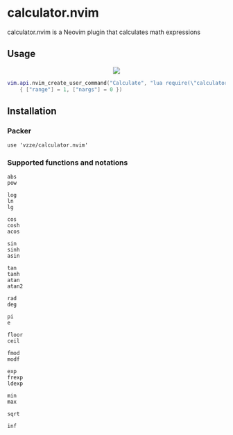# calculator.nvim
calculator.nvim is a Neovim plugin that calculates math expressions

## Usage

<p align="center">
    <img src="https://raw.githubusercontent.com/vzze/calculator.nvim/main/calc.gif">
</p>

```lua
vim.api.nvim_create_user_command("Calculate", "lua require(\"calculator\").calculate()",
    { ["range"] = 1, ["nargs"] = 0 })
```

## Installation

### Packer
```
use 'vzze/calculator.nvim'
```

### Supported functions and notations
```
abs
pow

log
ln
lg

cos
cosh
acos

sin
sinh
asin

tan
tanh
atan
atan2

rad
deg

pi
e

floor
ceil

fmod
modf

exp
frexp
ldexp

min
max

sqrt

inf
```
